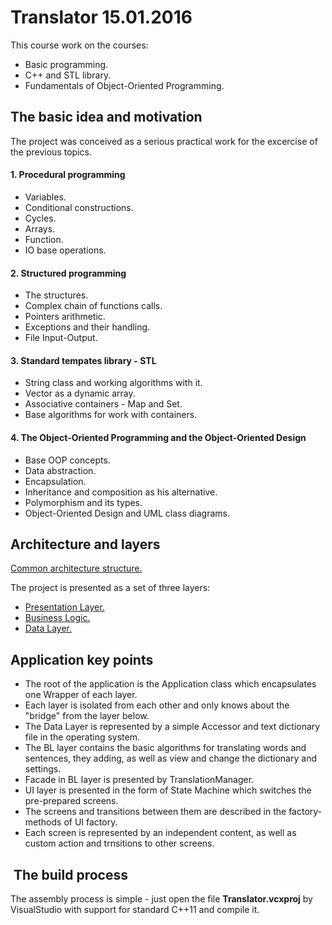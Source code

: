 # Translator 15.01.2016

This course work on the courses:
- Basic programming.
- C++ and STL library.
- Fundamentals of Object-Oriented Programming.

## The basic idea and motivation

The project was conceived as a serious practical work for the excercise of the previous topics.

#### 1. Procedural programming
 * Variables. 
 * Conditional constructions. 
 * Cycles. 
 * Arrays. 
 * Function. 
 * IO base operations.
 
#### 2. Structured programming
 - The structures.
 - Complex chain of functions calls.
 - Pointers arithmetic.
 - Exceptions and their handling.
 - File Input-Output.
 
#### 3. Standard tempates library - STL
 - String class and working algorithms with it.
 - Vector as a dynamic array.
 - Associative containers - Map and Set.
 - Base algorithms for work with containers.
 
#### 4. The Object-Oriented Programming and the Object-Oriented Design
 - Base OOP concepts.
 - Data abstraction.
 - Encapsulation.
 - Inheritance and composition as his alternative.
 - Polymorphism and its types.
 - Object-Oriented Design and UML class diagrams.

## Architecture and layers
[Common architecture structure.](https://github.com/TankaMelnyk/C_plus_plus_Translator_Course_Work/blob/master/Classes_diag.png)

The project is presented as a set of three layers:
* [Presentation Layer.](https://github.com/TankaMelnyk/C_plus_plus_Translator_Course_Work/blob/master/ui_layer.png)
* [Business Logic.](https://github.com/TankaMelnyk/C_plus_plus_Translator_Course_Work/blob/master/bl_layer.png)
* [Data Layer.](https://github.com/TankaMelnyk/C_plus_plus_Translator_Course_Work/blob/master/dl_layer.png)

## Application key points
- The root of the application is the Application class which encapsulates one Wrapper of each layer.
- Each layer is isolated from each other and only knows about the "bridge" from the layer below.
- The Data Layer is represented by a simple Accessor and text dictionary file in the operating system.
- The BL layer contains the basic algorithms for translating words and sentences, they adding, as well as view and change the dictionary and settings.
- Facade in BL layer is presented by TranslationManager.
- UI layer is presented in the form of State Machine which switches the pre-prepared screens.
- The screens and transitions between them are described in the factory-methods of UI factory.
- Each screen is represented by an independent content, as well as custom action and trnsitions to other screens.

##  The build process
The assembly process is simple - just open the file **Translator.vcxproj** by VisualStudio with support for standard C++11 and compile it.
